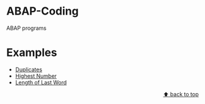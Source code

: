 # ABAP-Coding
ABAP programs
<a name="top"></a>

# Examples
 - [Duplicates](https://github.com/Leena0290/ABAP-Coding/blob/main/Duplicates.abap)
 - [Highest Number](https://github.com/Leena0290/ABAP-Coding/blob/main/Highest%20Number.abap)
 - [Length of Last Word](https://github.com/Leena0290/ABAP-Coding/blob/main/string.abap)
 
<p align="right"><a href="#top">⬆️ back to top</a></p>
